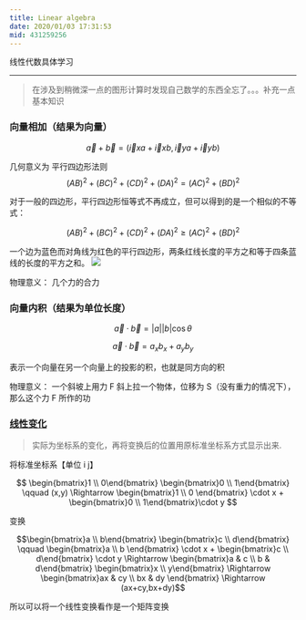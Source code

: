 ```yaml
---
title: Linear algebra
date: 2020/01/03 17:31:53
mid: 431259256
---
```



线性代数具体学习






----- 

> 在涉及到稍微深一点的图形计算时发现自己数学的东西全忘了。。。补充一点基本知识

### 向量相加（结果为向量）

$$\vec a + \vec b = (\vec ixa + \vec ixb,  \vec iya + \vec iyb)$$

几何意义为 平行四边形法则
$$(AB)^2+(BC)^2+(CD)^2+(DA)^2=(AC)^2+(BD)^2$$

对于一般的四边形，平行四边形恒等式不再成立，但可以得到的是一个相似的不等式：

$$(AB)^2+(BC)^2+(CD)^2+(DA)^2 \ge (AC)^2+(BD)^2$$

一个边为蓝色而对角线为红色的平行四边形，两条红线长度的平方之和等于四条蓝线的长度的平方之和。
![](https://upload.wikimedia.org/wikipedia/commons/thumb/3/38/Color_parallelogram.svg/2560px-Color_parallelogram.svg.png)

物理意义： 几个力的合力

### 向量内积（结果为单位长度）

$$\vec a \cdot \vec b = \lvert a \rvert \lvert b \rvert \cos \theta$$

$$\vec a \cdot \vec b = a_xb_x + a_yb_y$$

表示一个向量在另一个向量上的投影的积，也就是同方向的积

物理意义： 一个斜坡上用力 F 斜上拉一个物体，位移为 S（没有重力的情况下），那么这个力 F 所作的功

### [线性变化](https://zh.wikipedia.org/wiki/%E7%9F%A9%E9%98%B5#%E7%9F%A9%E9%98%B5%E4%B9%98%E6%B3%95)

> 实际为坐标系的变化，再将变换后的位置用原标准坐标系方式显示出来.

将标准坐标系【单位 i j】

$$ \begin{bmatrix}1 \\ 0\end{bmatrix} \begin{bmatrix}0 \\ 1\end{bmatrix} \qquad (x,y) \Rightarrow \begin{bmatrix}1 \\ 0 \end{bmatrix} \cdot x + \begin{bmatrix}0 \\ 1\end{bmatrix}\cdot y $$

变换

$$\begin{bmatrix}a \\ b\end{bmatrix} \begin{bmatrix}c \\ d\end{bmatrix} \qquad \begin{bmatrix}a \\ b \end{bmatrix} \cdot x + \begin{bmatrix}c \\ d\end{bmatrix} \cdot y \Rightarrow \begin{bmatrix}a & c \\ b & d\end{bmatrix} \begin{bmatrix}x \\ y\end{bmatrix}  \Rightarrow \begin{bmatrix}ax & cy \\ bx & dy \end{bmatrix}  \Rightarrow  (ax+cy,bx+dy)$$

所以可以将一个线性变换看作是一个矩阵变换
